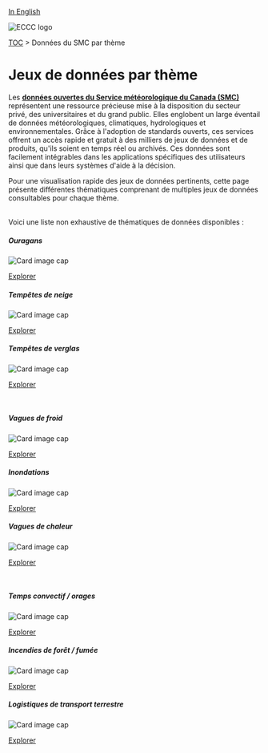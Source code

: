 [In English](readme_en.md)

![ECCC logo](../img_eccc-logo.png)

[TOC](../readme_fr.md) > Données du SMC par thème

# Jeux de données par thème

Les **[données ouvertes du Service météorologique du Canada (SMC)](../msc-data/readme_fr.md)** représentent une ressource précieuse mise à la disposition du secteur privé, des universitaires et du grand public. Elles englobent un large éventail de données météorologiques, climatiques, hydrologiques et environnementales. Grâce à l'adoption de standards ouverts, ces services offrent un accès rapide et gratuit à des milliers de jeux de données et de produits, qu'ils soient en temps réel ou archivés. Ces données sont facilement intégrables dans les applications spécifiques des utilisateurs ainsi que dans leurs systèmes d'aide à la décision.

Pour une visualisation rapide des jeux de données pertinents, cette page présente différentes thématiques comprenant de multiples jeux de données consultables pour chaque thème.
</br></br>

Voici une liste non exhaustive de thématiques de données disponibles :

<link rel="stylesheet" href="../../css/weather-icons-master/css/weather-icons.min.css">
<div class="card-deck">
  <div class="card mb-3 text-center" style="border-radius: 15px;">
    <div class="card-header bg-light" style="border-top-left-radius: 15px; border-top-right-radius: 15px;"><h5>Ouragans</h5><i class="wi wi-hurricane" style="font-size: 30px;"></i></div>
    <div class="card-body">
      <img class="card-img-top" src="https://collaboration.cmc.ec.gc.ca/cmc/cmos/public_doc/msc-data-themes/hurricane.jpg" alt="Card image cap">
      <p class="card-text"><a href="../hurricanes_fr" class="btn btn-primary">Explorer</a>
    </div>
  </div>
  <div class="card mb-3 text-center" style="border-radius: 15px;">
    <div class="card-header bg-light" style="border-top-left-radius: 15px; border-top-right-radius: 15px;"><h5>Tempêtes de neige</h5><i class="wi wi-snow-wind" style="font-size: 30px;"></i></div>
    <div class="card-body">
      <img class="card-img-top" src="https://collaboration.cmc.ec.gc.ca/cmc/cmos/public_doc/msc-data-themes/snowstorms.jpg" alt="Card image cap">
      <p class="card-text"><a href="../snowstorms_fr" class="btn btn-primary">Explorer</a>
    </div>
  </div>
  <div class="card mb-3 text-center" style="border-radius: 15px;">
    <div class="card-header bg-light" style="border-top-left-radius: 15px; border-top-right-radius: 15px;"><h5>Tempêtes de verglas</h5><i class="wi wi-rain-mix" style="font-size: 30px;"></i></div>
    <div class="card-body">
      <img class="card-img-top" src="https://collaboration.cmc.ec.gc.ca/cmc/cmos/public_doc/msc-data-themes/ice_storms.JPG" alt="Card image cap">
      <p class="card-text"><a href="../ice_storms_fr" class="btn btn-primary">Explorer</a>
    </div>
  </div>
</div>
</br>

<div class="card-deck">
  <div class="card mb-3 text-center" style="border-radius: 15px;">
    <div class="card-header bg-light" style="border-top-left-radius: 15px; border-top-right-radius: 15px;"><h5>Vagues de froid</h5><i class="wi wi-snowflake-cold" style="font-size: 30px;"></i></div>
    <div class="card-body">
      <img class="card-img-top" src="https://collaboration.cmc.ec.gc.ca/cmc/cmos/public_doc/msc-data-themes/cold_spells.jpg" alt="Card image cap">
      <p class="card-text"><a href="../cold_spells_fr" class="btn btn-primary">Explorer</a>
    </div>
  </div>
  <div class="card mb-3 text-center" style="border-radius: 15px;">
    <div class="card-header bg-light" style="border-top-left-radius: 15px; border-top-right-radius: 15px;"><h5>Inondations</h5><i class="wi wi-flood" style="font-size: 30px;"></i></div>
    <div class="card-body">
      <img class="card-img-top" src="https://collaboration.cmc.ec.gc.ca/cmc/cmos/public_doc/msc-data-themes/floods.jpg" alt="Card image cap">
      <p class="card-text"><a href="../floods_fr" class="btn btn-primary">Explorer</a>
    </div>
  </div>
  <div class="card mb-3 text-center" style="border-radius: 15px;">
    <div class="card-header bg-light" style="border-top-left-radius: 15px; border-top-right-radius: 15px;"><h5>Vagues de chaleur</h5><i class="wi wi-hot" style="font-size: 30px;"></i></div>
    <div class="card-body">
      <img class="card-img-top" src="https://collaboration.cmc.ec.gc.ca/cmc/cmos/public_doc/msc-data-themes/drought.jpg" alt="Card image cap">
      <p class="card-text"><a href="../drought_fr" class="btn btn-primary">Explorer</a>
    </div>
  </div>
</div>
</br>

<div class="card-deck">
  <div class="card mb-3 text-center" style="border-radius: 15px;">
    <div class="card-header bg-light" style="border-top-left-radius: 15px; border-top-right-radius: 15px;"><h5>Temps convectif / orages</h5><i class="wi wi-lightning" style="font-size: 30px;"></i></div>
    <div class="card-body">
      <img class="card-img-top" src="https://collaboration.cmc.ec.gc.ca/cmc/cmos/public_doc/msc-data-themes/thunderstorms.jpg" alt="Card image cap">
      <p class="card-text"><a href="../thunderstorms_fr" class="btn btn-primary">Explorer</a>
    </div>
  </div>
  <div class="card mb-3 text-center" style="border-radius: 15px;">
    <div class="card-header bg-light" style="border-top-left-radius: 15px; border-top-right-radius: 15px;"><h5>Incendies de forêt / fumée</h5><i class="wi wi-fire" style="font-size: 30px;"></i></div>
    <div class="card-body">
      <img class="card-img-top" src="https://collaboration.cmc.ec.gc.ca/cmc/cmos/public_doc/msc-data-themes/wildfires.jpg" alt="Card image cap">
      </br>
      <p class="card-text"><a href="../wildfires_fr" class="btn btn-primary">Explorer</a>
    </div>
  </div>
  <div class="card mb-3 text-center" style="border-radius: 15px;">
    <div class="card-header bg-light" style="border-top-left-radius: 15px; border-top-right-radius: 15px;"><h5>Logistiques de transport terrestre</h5><i class="wi wi-train" style="font-size: 30px;"></i></div>
    <div class="card-body">
      <img class="card-img-top" src="https://collaboration.cmc.ec.gc.ca/cmc/cmos/public_doc/msc-data-themes/ground-transportation_logistics.jpg" alt="Card image cap">
      </br>
      <p class="card-text"><a href="../transportation_logistics_fr" class="btn btn-primary">Explorer</a>
    </div>
  </div>
</div>